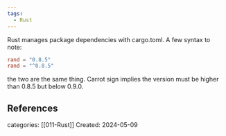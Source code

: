 ```yaml
---
tags:
  - Rust
---
```

Rust manages package dependencies with cargo.toml. A few syntax to note:
```toml
rand = "0.8.5" 
rand = "^0.8.5"
```
the two are the same thing. Carrot sign implies the version must be higher than 0.8.5 but below 0.9.0.

## References

categories: [[011-Rust]]
Created: 2024-05-09